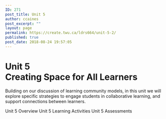 ```yaml
---
ID: 271
post_title: Unit 5
author: ccaines
post_excerpt: ""
layout: page
permalink: https://create.twu.ca/ldrs664/unit-5-2/
published: true
post_date: 2018-08-24 19:57:05
---
```

<!--themify_builder_static--><h1>Unit 5<br/>Creating Space for All Learners</h1>
 <p>Building on our discussion of learning community models, in this unit we will explore specific strategies to engage students in collaborative learning, and support connections between learners.</p> 
 Unit 5 Overview Unit 5 Learning Activities Unit 5 Assessments<!--/themify_builder_static-->